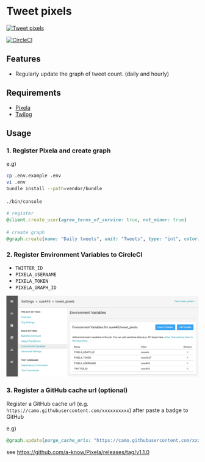 # Tweet pixels
[![Tweet pixels](https://pixe.la/v1/users/sue445/graphs/tweets)](https://pixe.la/v1/users/sue445/graphs/tweets.html)

[![CircleCI](https://circleci.com/gh/sue445/tweet_pixels/tree/master.svg?style=svg&circle-token=29379467733b2fddc654d5a50208b6b9f593e472)](https://circleci.com/gh/sue445/tweet_pixels/tree/master)

## Features
* Regularly update the graph of tweet count. (daily and hourly)

## Requirements
* [Pixela](https://pixe.la/)
* [Twilog](https://twilog.org/)

## Usage
### 1. Register Pixela and create graph
e.g)

```bash
cp .env.example .env
vi .env
bundle install --path=vendor/bundle

./bin/console
```

```ruby
# register
@client.create_user(agree_terms_of_service: true, not_minor: true)

# create graph
@graph.create(name: "Daily tweets", unit: "Tweets", type: "int", color: "sora")
```

### 2. Register Environment Variables to CircleCI
* `TWITTER_ID`
* `PIXELA_USERNAME`
* `PIXELA_TOKEN`
* `PIXELA_GRAPH_ID`

![CircleCI](img/circleci.png)

### 3. Register a GitHub cache url (optional)
Register a GitHub cache url (e.g. `https://camo.githubusercontent.com/xxxxxxxxxx`) after paste a badge to GitHub

e.g)

```ruby
@graph.update(purge_cache_urls: "https://camo.githubusercontent.com/xxxxxxxxxx")
```

see https://github.com/a-know/Pixela/releases/tag/v1.1.0
